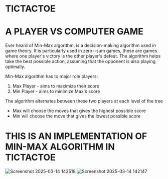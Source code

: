 # TICTACTOE
# A PLAYER VS COMPUTER GAME

Ever heard of Min-Max algorithm, is a decision-making algorithm used in game theory. It is particularly used in zero--sum games,
these are games where one player's victory is the other player's defeat. The algorithm helps take the best possible action,
assuming that the opponent is also playing optimally.

Min-Max algorithm has to major role players:
  1. Max Player - aims to maximize their score
  2. Min Player - aims to minimize Max's score
     
The algorithm alternates between these two players at each level of the tree
  - Max will choose the moves that gives the highest possible score
  - Min will choose the move that gives the lowest possible score

# THIS IS AN IMPLEMENTATION OF MIN-MAX ALGORITHM IN TICTACTOE
![Screenshot 2025-03-14 142518](https://github.com/user-attachments/assets/3216ee5a-f13f-436c-8c9f-b4ee556dc1ac)
![Screenshot 2025-03-14 142147](https://github.com/user-attachments/assets/b17275e0-c879-4af2-acec-a75a79dcb498)
